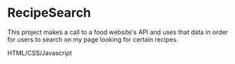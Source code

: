 # RecipeSearch

This project makes a call to a food website's API and uses that data in order for users to search on my page looking for certain recipes.

HTML/CSS/Javascript
